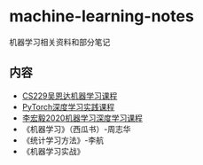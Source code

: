# machine-learning-notes
机器学习相关资料和部分笔记

## 内容
+ [CS229吴恩达机器学习课程](https://www.bilibili.com/video/BV19e411W7ga)
+ [PyTorch深度学习实践课程](https://www.bilibili.com/video/BV1Y7411d7Ys)
+ [李宏毅2020机器学习深度学习课程](https://www.bilibili.com/video/BV1JE411g7XF)
+ 《机器学习》（西瓜书）-周志华
+ 《统计学习方法》-李航
+ 《机器学习实战》


